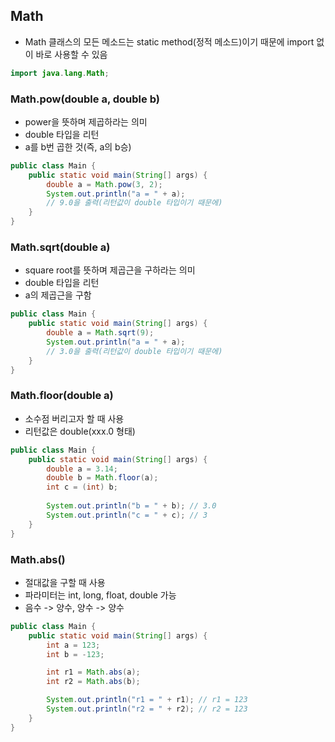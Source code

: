 ## Math

* Math 클래스의 모든 메소드는 static method(정적 메소드)이기 때문에 import 없이 바로 사용할 수 있음

```java
import java.lang.Math;
```

### Math.pow(double a, double b) 
* power을 뜻하며 제곱하라는 의미
* double 타입을 리턴
* a를 b번 곱한 것(즉, a의 b승)

```java
public class Main {
    public static void main(String[] args) {
        double a = Math.pow(3, 2);
        System.out.println("a = " + a);
        // 9.0을 출력(리턴값이 double 타입이기 때문에)
    }
}
```

### Math.sqrt(double a)
* square root를 뜻하며 제곱근을 구하라는 의미
* double 타입을 리턴
* a의 제곱근을 구함

```java
public class Main {
    public static void main(String[] args) {
        double a = Math.sqrt(9);
        System.out.println("a = " + a);
        // 3.0을 출력(리턴값이 double 타입이기 때문에)
    }
}
```

### Math.floor(double a)
* 소수점 버리고자 할 때 사용
* 리턴값은 double(xxx.0 형태)

```java
public class Main {
    public static void main(String[] args) {
        double a = 3.14;
        double b = Math.floor(a);
        int c = (int) b;
        
        System.out.println("b = " + b); // 3.0
        System.out.println("c = " + c); // 3
    }
}
```

### Math.abs()
* 절대값을 구할 때 사용
* 파라미터는 int, long, float, double 가능
* 음수 -> 양수, 양수 -> 양수 

```java
public class Main {
    public static void main(String[] args) {
        int a = 123;
        int b = -123;

        int r1 = Math.abs(a);
        int r2 = Math.abs(b);

        System.out.println("r1 = " + r1); // r1 = 123
        System.out.println("r2 = " + r2); // r2 = 123
    }
}
```